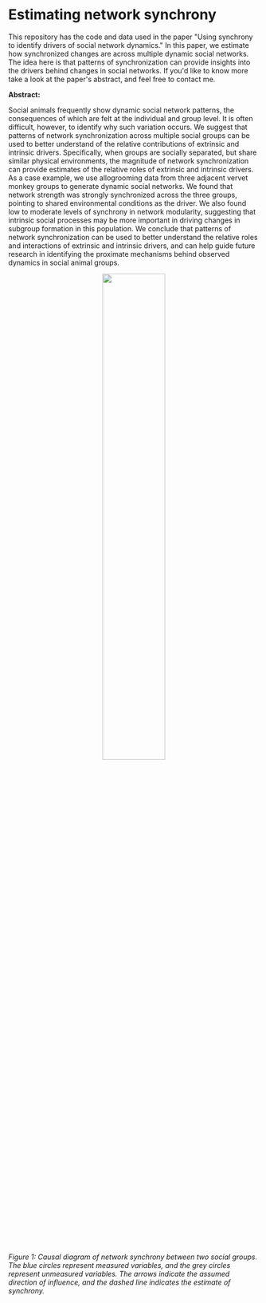 # Estimating network synchrony

This repository has the code and data used in the paper "Using synchrony to identify drivers of social network dynamics." In this paper, we estimate how synchronized changes are across multiple dynamic social networks. The idea here is that patterns of synchronization can provide insights into the drivers behind changes in social networks. If you'd like to know more take a look at the paper's abstract, and feel free to contact me.


**Abstract:**

   Social animals frequently show dynamic social network patterns, the consequences of which are felt at the individual and group level. It is often difficult, however, to identify why such variation occurs. We suggest that patterns of network synchronization across multiple social groups can be used to better understand of the relative contributions of extrinsic and intrinsic drivers. Specifically, when groups are socially separated, but share similar physical environments, the magnitude of network synchronization can provide estimates of the relative roles of extrinsic and intrinsic drivers. As a case example, we use allogrooming data from three adjacent vervet monkey groups to generate dynamic social networks. We found that network strength was strongly synchronized across the three groups, pointing to shared environmental conditions as the driver. We also found low to moderate levels of synchrony in network modularity, suggesting that intrinsic social processes may be more important in driving changes in subgroup formation in this population. We conclude that patterns of network synchronization can be used to better understand the relative roles and interactions of extrinsic and intrinsic drivers, and can help guide future research in identifying the proximate mechanisms behind observed dynamics in social animal groups.
   
   <p align="center">
<img src="https://github.com/tbonne/network_synchrony/blob/main/code/figs/g34.png" width="50%" height="50%" align="center">
   </p>
   
*Figure 1: Causal diagram of network synchrony between two social groups. The blue circles represent measured variables, and the grey circles represent unmeasured variables. The arrows indicate the assumed direction of influence, and the dashed line indicates the estimate of synchrony.*
